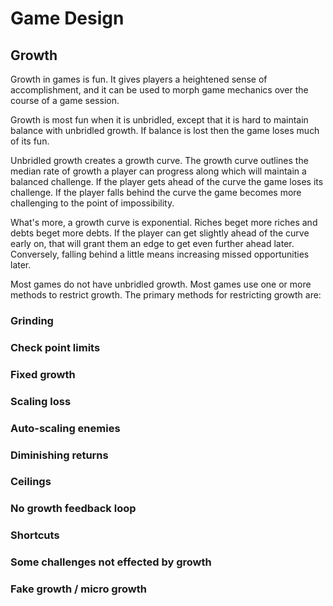 # Game Design

## Growth

Growth in games is fun.  It gives players a heightened sense of accomplishment, and it can be used to morph game mechanics over the course of a game session.

Growth is most fun when it is unbridled, except that it is hard to maintain balance with unbridled growth.  If balance is lost then the game loses much of its fun.

Unbridled growth creates a growth curve.  The growth curve outlines the median rate of growth a player can progress along which will maintain a balanced challenge.  If the player gets ahead of the curve the game loses its challenge.  If the player falls behind the curve the game becomes more challenging to the point of impossibility.

What's more, a growth curve is exponential.  Riches beget more riches and debts beget more debts.  If the player can get slightly ahead of the curve early on, that will grant them an edge to get even further ahead later.  Conversely, falling behind a little means increasing missed opportunities later.

Most games do not have unbridled growth.  Most games use one or more methods to restrict growth.  The primary methods for restricting growth are:

### Grinding

### Check point limits
### Fixed growth
### Scaling loss
### Auto-scaling enemies
### Diminishing returns
### Ceilings
### No growth feedback loop
### Shortcuts
### Some challenges not effected by growth
### Fake growth / micro growth

